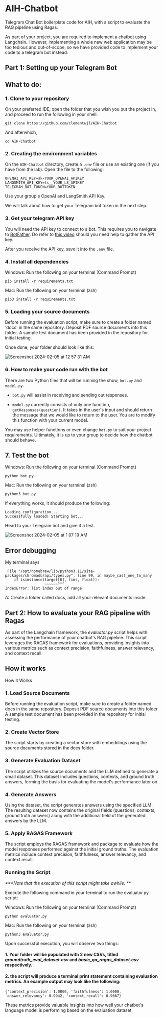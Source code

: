 # AIH-Chatbot
Telegram Chat Bot boilerplate code for AIH, with a script to evaluate the RAG pipeline using Ragas.

As part of your project, you are required to implement a chatbot using Langchain. However, implementing a whole new web application may be too tedious and out-of-scope, so we have provided code to implement your code to a telegram bot instead.

## Part 1: Setting up your Telegram Bot
## What to do: 

### 1. Clone to your repository

On your preferred IDE, open the folder that you wish you put the project in, and proceed to run the following in your shell:

```
git clone https://github.com/clementwjl/AIH-Chatbot
```

And afterwhich,

```
cd AIH-Chatbot
```

### 2. Creating the environment variables

On the `AIH-Chatbot` directory, create a `.env` file or use an existing one (if you have from the lab). Open the file to the following:

```
OPENAI_API_KEY=sk-YOUR_OPENAI_APIKEY
LANGSMITH_API_KEY=ls__YOUR_LS_APIKEY
TELEGRAM_BOT_TOKEN=YOUR_BOTTOKEN
```

Use your group's OpenAI and LangSmith API Key.

We will talk about how to get your Telegram bot token in the next step.

### 3. Get your telegram API key

You will need the API key to connect to a bot. This requires you to navigate to [BotFather](https://t.me/BotFather). Do refer to [this video](https://www.youtube.com/watch?v=aNmRNjME6mE&ab_channel=SmartBotsLand) should you need help to gather the API key.

After you receive the API key, save it into the `.env` file.

### 4. Install all dependencies

Windows: 
Run the following on your terminal (Command Prompt)

```
pip install -r requirements.txt
```

Mac: Run the following on your terminal (zsh)
```
pip3 install -r requirements.txt
```

### 5. Loading your source documents
Before running the evaluation script, make sure to create a folder named 'docs' in the same repository. Deposit PDF source documents into this folder. A sample test document has been provided in the repository for initial testing.

Once done, your folder should look like this:

![Screenshot 2024-02-05 at 12 57 31 AM](https://github.com/clementwjl/AIH-Chatbot/assets/108287396/89c38110-07c6-45f6-9c51-92ce7bbefad0)


### 6. How to make your code run with the bot

There are two Python files that will be running the show, `bot.py` and `model.py`.

- `bot.py` will assist in receiving and sending out responses. 

- `model.py` currently consists of only one function, `getResponses(question)`. It takes in the user's input and should return the message that we would like to return to the user. You are to modify this function with your current model. 

You may use helper functions or even change `bot.py` to suit your project requirements. Ultimately, it is up to your group to decide how the chatbot should behave. 

## 7. Test the bot

Windows: Run the following on your terminal (Command Prompt)
```
python bot.py
```

Mac: Run the following on your terminal (zsh)
```
python3 bot.py
```

If everything works, it should produce the following:
```
Loading configuration...
Successfully loaded! Starting bot...
```

Head to your Telegram bot and give it a test. 

![Screenshot 2024-02-05 at 1 07 19 AM](https://github.com/clementwjl/AIH-Chatbot/assets/108287396/3fb62536-8e4f-41f2-aea6-723f9d8c7cb7)


## Error debugging

My terminal says
```
 File "/opt/homebrew/lib/python3.11/site-packages/chromadb/api/types.py", line 99, in maybe_cast_one_to_many
    if isinstance(target[0], (int, float)):
                  ~~~~~~^^^
IndexError: list index out of range
```
A: Create a folder called docs, add all your relevant documents inside. 

## Part 2: How to evaluate your RAG pipeline with Ragas

As part of the Langchain framework, the _evaluator.py_ script helps with assessing the performance of your chatbot's RAG pipeline. This script leverages the RAGAS framework for evaluations, providing insights into various metrics such as context precision, faithfulness, answer relevancy, and context recall.

## How it works
How it Works
### 1. Load Source Documents
Before running the evaluation script, make sure to create a folder named docs in the same repository. Deposit PDF source documents into this folder. A sample test document has been provided in the repository for initial testing.

### 2. Create Vector Store
The script starts by creating a vector store with embeddings using the source documents stored in the docs folder.

### 3. Generate Evaluation Dataset
The script utilizes the source documents and the LLM defined to generate a small dataset. This dataset includes questions, contexts, and ground truth answers, forming the basis for evaluating the model's performance later on.

### 4. Generate Answers
Using the dataset, the script generates answers using the specified LLM. The resulting dataset now contains the original fields (questions, contexts, ground truth answers) along with the additional field of the generated answers by the LLM.

### 5. Apply RAGAS Framework
The script employs the RAGAS framework and package to evaluate how the model responses performed against the initial ground truths. The evaluation metrics include context precision, faithfulness, answer relevancy, and context recall.

### Running the Script
_***Note that the execution of this script might take awhile. **_

Execute the following command in your terminal to run the evaluator.py script:

Windows: Run the following on your terminal (Command Prompt)
```
python evaluator.py
```

Mac: Run the following on your terminal (zsh)
```
python3 evaluator.py
```

Upon successful execution, you will observe two things:
#### 1. Your folder will be populated with 2 new CSVs, titled _groundtruth_eval_dataset.csv_ and _basic_qa_ragas_dataset.csv_ respectively.
#### 2. the script will produce a terminal print statement containing evaluation metrics. An example output may look like the following:

```
{'context_precision': 1.0000, 'faithfulness': 1.0000, 'answer_relevancy': 0.9942, 'context_recall': 0.9667}
```
These metrics provide valuable insights into how well your chatbot's language model is performing based on the evaluation dataset.

